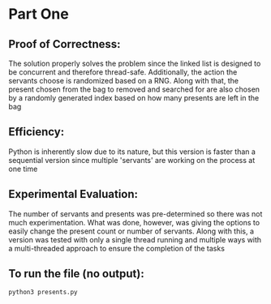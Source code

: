 # Part One 

## Proof of Correctness:
The solution properly solves the problem since the linked list is designed to be concurrent and therefore thread-safe. Additionally, the action the servants choose is randomized based on a RNG. Along with that, the present chosen from the bag to removed and searched for are also chosen by a randomly generated index based on how many presents are left in the bag 

## Efficiency:
Python is inherently slow due to its nature, but this version is faster than a sequential version since multiple 'servants' are working on the process at one time 

## Experimental Evaluation:
The number of servants and presents was pre-determined so there was not much experimentation. What was done, however, was giving the options to easily change the present count or number of servants. Along with this, a version was tested with only a single thread running and multiple ways with a multi-threaded approach to ensure the completion of the tasks 

## To run the file (no output):
```
python3 presents.py
```
